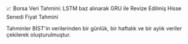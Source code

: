 📈 Borsa Veri Tahmini: LSTM baz alınarak GRU ile Revize Edilmiş Hisse Senedi Fiyat Tahmini 


Tahminler BİST'in verilerinden bir günlük, bir haftalık ve bir aylık veriler çekilerek oluşturulmuştur.
